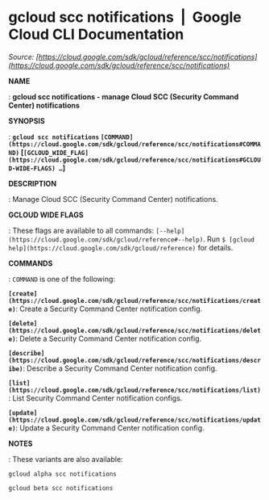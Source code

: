 # gcloud scc notifications  |  Google Cloud CLI Documentation

*Source: [https://cloud.google.com/sdk/gcloud/reference/scc/notifications](https://cloud.google.com/sdk/gcloud/reference/scc/notifications)*

**NAME**

: **gcloud scc notifications - manage Cloud SCC (Security Command Center) notifications**

**SYNOPSIS**

: **`gcloud scc notifications` `[COMMAND](https://cloud.google.com/sdk/gcloud/reference/scc/notifications#COMMAND)` [`[GCLOUD_WIDE_FLAG](https://cloud.google.com/sdk/gcloud/reference/scc/notifications#GCLOUD-WIDE-FLAGS) …`]**

**DESCRIPTION**

: Manage Cloud SCC (Security Command Center) notifications.

**GCLOUD WIDE FLAGS**

: These flags are available to all commands: `[--help](https://cloud.google.com/sdk/gcloud/reference#--help)`.
Run `$ [gcloud help](https://cloud.google.com/sdk/gcloud/reference)` for details.

**COMMANDS**

: ``COMMAND`` is one of the following:

**`[create](https://cloud.google.com/sdk/gcloud/reference/scc/notifications/create)`**:
Create a Security Command Center notification config.

**`[delete](https://cloud.google.com/sdk/gcloud/reference/scc/notifications/delete)`**:
Delete a Security Command Center notification config.

**`[describe](https://cloud.google.com/sdk/gcloud/reference/scc/notifications/describe)`**:
Describe a Security Command Center notification config.

**`[list](https://cloud.google.com/sdk/gcloud/reference/scc/notifications/list)`**:
List Security Command Center notification configs.

**`[update](https://cloud.google.com/sdk/gcloud/reference/scc/notifications/update)`**:
Update a Security Command Center notification config.

**NOTES**

: These variants are also available:

```
gcloud alpha scc notifications
```

```
gcloud beta scc notifications
```